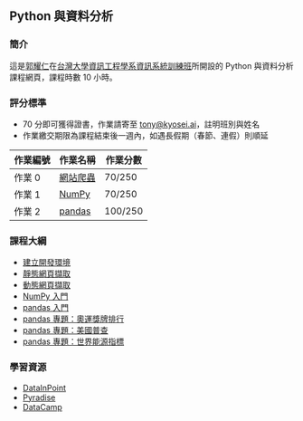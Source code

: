 ## Python 與資料分析

### 簡介

這是[郭耀仁](https://www.facebook.com/yaojen.kuo.1)在[台灣大學資訊工程學系資訊系統訓練班](https://www.csie.ntu.edu.tw/train/)所開設的 Python 與資料分析課程網頁，課程時數 10 小時。

### 評分標準

- 70 分即可獲得證書，作業請寄至 tony@kyosei.ai，註明班別與姓名
- 作業繳交期限為課程結束後一週內，如遇長假期（春節、連假）則順延

|作業編號|作業名稱|作業分數|
|-------|------|-------|
|作業 0|[網站爬蟲](http://yaojenkuo.io/py4da/dynamic_scraper.slides.html#/4)|70/250|
|作業 1|[NumPy](http://yaojenkuo.io/py4da/intro_2_numpy.slides.html#/11)|70/250|
|作業 2|[pandas](http://yaojenkuo.io/py4da/pandas_energy_indicator.slides.html#/2)|100/250|

### 課程大綱

- [建立開發環境](https://yaojenkuo.github.io/py4da/dev_env.slides.html)
- [靜態網頁擷取](https://yaojenkuo.github.io/py4da/static_scraper.slides.html)
- [動態網頁擷取](https://yaojenkuo.github.io/py4da/dynamic_scraper.slides.html)
- [NumPy 入門](https://yaojenkuo.github.io/py4da/intro_2_numpy.slides.html)
- [pandas 入門](https://yaojenkuo.github.io/py4da/pandas_intro.slides.html)
- [pandas 專題：奧運獎牌排行](https://yaojenkuo.github.io/py4da/pandas_olympic.slides.html)
- [pandas 專題：美國普查](https://yaojenkuo.github.io/py4da/pandas_us_census.slides.html)
- [pandas 專題：世界能源指標](https://yaojenkuo.github.io/py4da/pandas_energy_indicator.slides.html)

### 學習資源

- [DataInPoint](https://www.facebook.com/datainpoint)
- [Pyradise](https://www.facebook.com/pyradise.geek)
- [DataCamp](https://www.datacamp.com/courses/tech:python?tap_a=5644-dce66f&tap_s=194899-1fb421)
